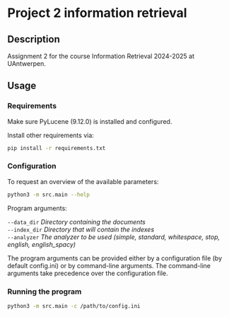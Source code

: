 # Project 2 information retrieval

## Description

Assignment 2 for the course Information Retrieval 2024-2025 at UAntwerpen.

## Usage

### Requirements

Make sure PyLucene (9.12.0) is installed and configured.

Install other requirements via:

```bash
pip install -r requirements.txt
```

### Configuration

To request an overview of the available parameters:

```bash
python3 -m src.main --help
```

Program arguments:

`--data_dir` *Directory containing the documents*  
`--index_dir` *Directory that will contain the indexes*  
`--analyzer` *The analyzer to be used (simple, standard, whitespace, stop, english, english_spacy)*

The program arguments can be provided either by a configuration file (by default config.ini) or by command-line
arguments.
The command-line arguments take precedence over the configuration file.

### Running the program

```bash
python3 -m src.main -c /path/to/config.ini
```

